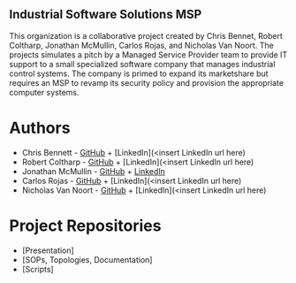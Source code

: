 ## Industrial Software Solutions MSP
This organization is a collaborative project created by Chris Bennet, Robert Coltharp, Jonathan McMullin, Carlos Rojas, and Nicholas Van Noort. The projects simulates a pitch by a Managed Service Provider team to provide IT support to a small specialized software company that manages industrial control systems. The company is primed to expand its marketshare but requires an MSP to revamp its security policy and provision the appropriate computer systems.

# Authors
  * Chris Bennett - [GitHub](<insert personal GitHub url here>) + [LinkedIn](<insert LinkedIn url here)
  * Robert Coltharp - [GitHub](<insert personal GitHub url here>) + [LinkedIn](<insert LinkedIn url here)
  * Jonathan McMullin - [GitHub](https://github.com/mcmullinj84) + [LinkedIn](https://www.linkedin.com/in/jon-mcmullin-cybersecurity/)
  * Carlos Rojas - [GitHub](<insert personal GitHub url here>) + [LinkedIn](<insert LinkedIn url here)
  * Nicholas Van Noort - [GitHub](<insert personal GitHub url here>) + [LinkedIn](<insert LinkedIn url here)

# Project Repositories
  * [Presentation]
  * [SOPs, Topologies, Documentation]
  * [Scripts]
